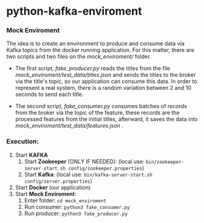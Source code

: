 # python-kafka-enviroment


### Mock Enviroment

The idea is to create an environment to produce and consume data via Kafka topics from the docker running application.
For this matter, there are two scripts and two files on the _mock_enviroment/_ folder.
* The first script, _fake_producer.py_ reads the titles from the file _mock_enviroment/test_data/titles.json_ and sends the titles to the broker via the title's topic, so our application can consume this data. In order to represent a real system, there is a random variation between 2 and 10 seconds to send each title.

* The second script, _fake_consumer.py_ consumes batches of records from the broker via the topic of the feature, these records are the processed features from the initial titles, afterward, it saves the data into _mock_enviroment/test_data/features.json_ .

### Execution:

1. Start **KAFKA**
   1. Start **Zookeeper** (ONLY IF NEEDED):
    (local use: ```bin/zookeeper-server-start.sh config/zookeeper.properties```)
   2. Start **Kafka**:
    (local use: ```bin/kafka-server-start.sh config/server.properties```)
2. Start **Docker** (our application)
3. Start **Mock Enviroment**:
   1. Enter folder: ```cd mock_enviroment```
   2. Run consumer: ```python3 fake_consumer.py```
   3. Run producer: ```python3 fake_producer.py```
